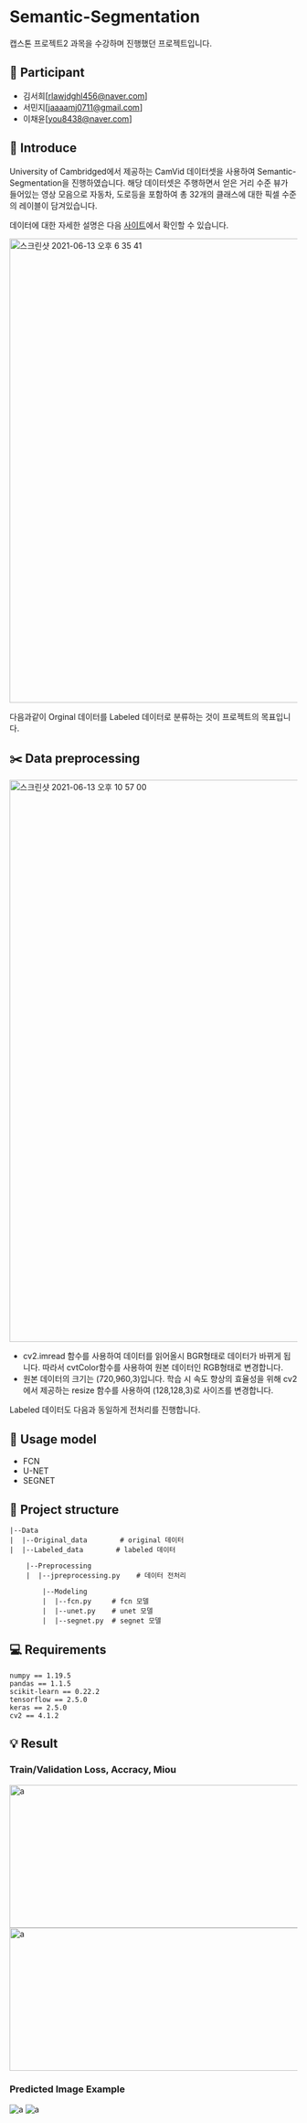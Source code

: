 # Semantic-Segmentation
캡스톤 프로젝트2 과목을 수강하며 진행했던 프로젝트입니다.

## :raising_hand: Participant
- 김서희[rlawjdghl456@naver.com]
- 서민지[jaaaamj0711@gmail.com]
- 이채윤[you8438@naver.com]

## :information_desk_person: Introduce
University of Cambridged에서 제공하는 CamVid 데이터셋을 사용하여 Semantic-Segmentation을 진행하였습니다. 해당 데이터셋은 주행하면서 얻은 거리 수준 뷰가 들어있는 영상 모음으로 자동차, 도로등을 포함하여 총 32개의 클래스에 대한 픽셀 수준의 레이블이 담겨있습니다.  

데이터에 대한 자세한 설명은 다음 [사이트](http://mi.eng.cam.ac.uk/research/projects/VideoRec/CamVid/)에서 확인할 수 있습니다.

<img width="812" alt="스크린샷 2021-06-13 오후 6 35 41" src="https://user-images.githubusercontent.com/55734436/121802187-31e17b00-cc76-11eb-9b56-7819ff2cbe5e.png">

다음과같이 Orginal 데이터를 Labeled 데이터로 분류하는 것이 프로젝트의 목표입니다. 

## :scissors: Data preprocessing
<img width="983" alt="스크린샷 2021-06-13 오후 10 57 00" src="https://user-images.githubusercontent.com/55734436/121810173-b6de8b80-cc9a-11eb-8981-f174c8b1fb70.png">

- cv2.imread 함수를 사용하여 데이터를 읽어올시 BGR형태로 데이터가 바뀌게 됩니다. 따라서 cvtColor함수를 사용하여 원본 데이터인 RGB형태로 변경합니다.
- 원본 데이터의 크기는 (720,960,3)입니다. 학습 시 속도 향상의 효율성을 위해 cv2에서 제공하는 resize 함수를 사용하여 (128,128,3)로 사이즈를 변경합니다.

Labeled 데이터도 다음과 동일하게 전처리를 진행합니다.

## :hammer: Usage model
- FCN
- U-NET
- SEGNET

## :open_file_folder: Project structure
```
|--Data
|  |--Original_data        # original 데이터
|  |--Labeled_data        # labeled 데이터 
  
    |--Preprocessing
    |  |--jpreprocessing.py    # 데이터 전처리 

        |--Modeling      
        |  |--fcn.py     # fcn 모델
        |  |--unet.py    # unet 모델
        |  |--segnet.py  # segnet 모델
```

## :computer: Requirements
```
numpy == 1.19.5
pandas == 1.1.5
scikit-learn == 0.22.2
tensorflow == 2.5.0
keras == 2.5.0
cv2 == 4.1.2
```
## :bulb: Result

### Train/Validation Loss, Accracy, Miou

<img width="900" height = "250" alt="a" src="https://user-images.githubusercontent.com/55734436/121809657-9d3c4480-cc98-11eb-872f-0d3464316951.png">
<img width="900" height = "250" alt="a" src="https://user-images.githubusercontent.com/55734436/121809664-a0cfcb80-cc98-11eb-9967-0e6eee456b35.png">

### Predicted Image Example
<img alt="a" src="https://user-images.githubusercontent.com/55734436/121809770-189df600-cc99-11eb-9f92-3bc76a28d0c3.png">
<img alt="a" src="https://user-images.githubusercontent.com/55734436/121809775-1cca1380-cc99-11eb-8db8-784076260ca6.png">



